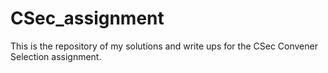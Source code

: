 # CSec_assignment

This is the repository of my solutions and write ups for the CSec Convener Selection assignment.

